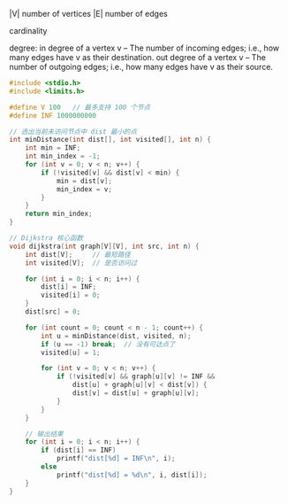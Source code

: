 |V| number of vertices
|E| number of edges

cardinality

degree:
in degree of a vertex v – The number of incoming edges; i.e., how many edges have v as their destination.
out degree of a vertex v – The number of outgoing edges; i.e., how many edges have v as their source.

```c
#include <stdio.h>
#include <limits.h>

#define V 100   // 最多支持 100 个节点
#define INF 1000000000

// 选出当前未访问节点中 dist 最小的点
int minDistance(int dist[], int visited[], int n) {
    int min = INF;
    int min_index = -1;
    for (int v = 0; v < n; v++) {
        if (!visited[v] && dist[v] < min) {
            min = dist[v];
            min_index = v;
        }
    }
    return min_index;
}

// Dijkstra 核心函数
void dijkstra(int graph[V][V], int src, int n) {
    int dist[V];     // 最短路径
    int visited[V];  // 是否访问过

    for (int i = 0; i < n; i++) {
        dist[i] = INF;
        visited[i] = 0;
    }
    dist[src] = 0;

    for (int count = 0; count < n - 1; count++) {
        int u = minDistance(dist, visited, n);
        if (u == -1) break;  // 没有可达点了
        visited[u] = 1;

        for (int v = 0; v < n; v++) {
            if (!visited[v] && graph[u][v] != INF &&
                dist[u] + graph[u][v] < dist[v]) {
                dist[v] = dist[u] + graph[u][v];
            }
        }
    }

    // 输出结果
    for (int i = 0; i < n; i++) {
        if (dist[i] == INF)
            printf("dist[%d] = INF\n", i);
        else
            printf("dist[%d] = %d\n", i, dist[i]);
    }
}
```